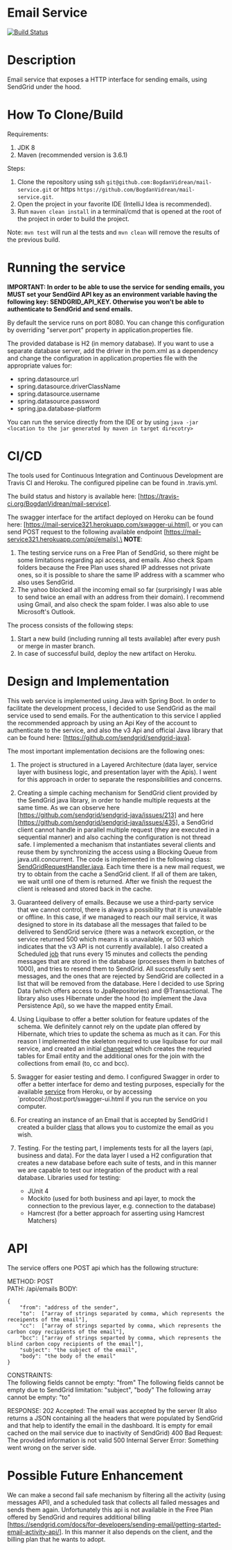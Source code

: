 # Email Service
[![Build Status](https://travis-ci.org/BogdanVidrean/mail-service.svg?branch=master)](https://travis-ci.org/BogdanVidrean/mail-service)


# Description
Email service that exposes a HTTP interface for sending emails, using SendGrid under the hood.

# How To Clone/Build
Requirements:
1. JDK 8
2. Maven (recommended version is 3.6.1)

Steps:
1. Clone the repository using ssh `git@github.com:BogdanVidrean/mail-service.git` or https 
`https://github.com/BogdanVidrean/mail-service.git`.
2. Open the project in your favorite IDE (IntelliJ Idea is recommended).
3. Run `maven clean install` in a terminal/cmd that is opened at the root of the project in order to
build the project.

Note: `mvn test` will run al the tests and `mvn clean` will remove the results of the previous build.
# Running the service
**IMPORTANT: In order to be able to use the service for sending emails, you MUST set 
your SendGird API key as an environment variable having the following key: SENDGRID_API_KEY.
Otherwise you won't be able to authenticate to SendGrid and send emails.**

By default the service runs on port 8080. You can change this configuration by overriding
"server.port" property in application.properties file. 

The provided database is H2 (in memory database). If you want to use a separate database server,
add the driver in the pom.xml as a dependency and change the configuration in application.properties file with the appropriate values for: 
- spring.datasource.url
- spring.datasource.driverClassName
- spring.datasource.username
- spring.datasource.password
- spring.jpa.database-platform

You can run the service directly from the IDE or by using `java -jar <location to the jar generated by maven in target direcotry>`

# CI/CD

The tools used for Continuous Integration and Continuous Development are Travis CI and Heroku.
The configured pipeline can be found in .travis.yml.

The build status and history is available here: [https://travis-ci.org/BogdanVidrean/mail-service].

The swagger interface for the artifact deployed on Heroku can be found here: [https://mail-service321.herokuapp.com/swagger-ui.html], or you can send POST request to the following available endpoint [https://mail-service321.herokuapp.com/api/emails].\
**NOTE**: 

1) The testing service runs on a Free Plan of SendGrid, so there might be some limitations regarding api access,
and emails. Also check Spam folders because the Free Plan uses shared IP addresses not private ones, so it is
possible to share the same IP address with a scammer who also uses SendGrid.
2) The yahoo blocked all the incoming email so far (surprisingly I was able to send twice an email with an address
from their domain). I recommend using Gmail, and also check the spam folder. I was also able to use Microsoft's Outlook.

The process consists of the following steps:
1. Start a new build (including running all tests available) after every push or merge in master branch.
2. In case of successful build, deploy the new artifact on Heroku.


# Design and Implementation

This web service is implemented using Java with Spring Boot. In order to facilitate the development process,
I decided to use SendGrid as the mail service used to send emails. For the authentication to this service
I applied the recommended approach by using an Api Key of the account to authenticate to the service, and also
the v3 Api and official Java library that can be found here: [https://github.com/sendgrid/sendgrid-java].

The most important implementation decisions are the following ones:
1) The project is structured in a Layered Architecture (data layer, service layer with business logic,
   and presentation layer with the Apis). I went for this approach in order to separate the responsibilities and concerns.

2) Creating a simple caching mechanism for SendGrid client provided by the SendGrid java library,
in order to handle multiple requests at the same time. As we can observe here [https://github.com/sendgrid/sendgrid-java/issues/213] and
here [https://github.com/sendgrid/sendgrid-java/issues/435],
a SendGrid client cannot handle in parallel multiple request (they are executed in a sequential manner) and
also caching the configuration is not thread safe.
I implemented a mechanism that instantiates several clients and reuse them by synchronizing the access
using a Blocking Queue from java.util.concurrent. The code is implemented in the following class: [SendGridRequestHandler.java](./src/main/java/com/socialnetwork/mailservice/utils/sendgrid/SendGridRequestHandler.java).
Each time there is a new mail request, we try to obtain from the cache a SendGrid client. If all of them
are taken, we wait until one of them is returned. After we finish the request the client is
released and stored back in the cache.

3) Guaranteed delivery of emails. Because we use a third-party service that we cannot control,
there is always a possibility that it is unavailable or offline. In this case, if we managed to reach
our mail service, it was designed to store in its database all the messages that failed to be delivered to
SendGrid service (there was a network exception, or the service returned 500 which means it is unavailable,
or 503 which indicates that the v3 API is not currently available). I also created a Scheduled
[job](src/main/java/com/socialnetwork/mailservice/utils/schedulers/FailedEmailsRetryTask.java)
 that runs every 15 minutes and collects the pending messages that are stored in the database (processes
them in batches of 1000), and tries to resend them to SendGrid. All successfully sent messages, and the ones
that are rejected by SendGrid are collected in a list that will be removed from the database.
Here I decided to use Spring Data (which offers access to JpaRepositories) and @Transactional.
The library also uses Hibernate under the hood (to implement the Java Persistence Api), so we have
the mapped entity Email.

4) Using Liquibase to offer a better solution for feature updates of the schema. We definitely cannot rely
on the update plan offered by Hibernate, which tries to update the schema as much as it can. For this
reason I implemented the skeleton required to use liquibase for our mail service, and created an initial [changeset](src/main/resources/db/changelogs/db.changes.xml) which
creates the requried tables for Email entity and the additional ones for the join with the collections from email
(to, cc and bcc).

5) Swagger for easier testing and demo. I configured Swagger in order to offer a better interface for demo and testing
purposes, especially for the available [service](https://mail-service321.herokuapp.com/swagger-ui.html) from Heroku,
or by accessing `protocol://host:port/swagger-ui.html if you run the service on you computer.

6) For creating an instance of an Email that is accepted by SendGrid I created a
builder [class](src/main/java/com/socialnetwork/mailservice/utils/sendgrid/SendGridEmailBuilder.java) that allows you to customize the email as you wish.

7) Testing. For the testing part, I implements tests for all the layers (api, business and data). For the data
layer I used a H2 configuration that creates a new database before each suite of tests, and in this manner
we are capable to test our integration of the product with a real database.
    Libraries used for testing:
    - JUnit 4
    - Mockito (used for both business and api layer, to mock the connection to the previous layer, e.g. connection
    to the database)
    - Hamcrest (for a better approach for asserting using Hamcrest Matchers)
    
# API

The service offers one POST api which has the following structure:
   
METHOD: POST\
PATH: /api/emails
BODY:

    {
        "from": "address of the sender",
        "to":  ["array of strings separated by comma, which represents the receipents of the email"],
        "cc":  ["array of strings separted by comma, which represents the carbon copy recipients of the email"],
        "bcc": ["array of strings separted by comma, which represents the blind carbon copy recipients of the email"],
        "subject": "the subject of the email",
        "body": "the body of the email"
    }
CONSTRAINTS: \
The following fields cannot be empty: "from"
The following fields cannot be empty due to SendGrid limitation: "subject", "body"
The following array cannot be empty: "to"

RESPONSE:
    202 Accepted: The email was accepted by the server (It also returns a JSON containing all the headers that were populated by SendGrid and that help to identify the email
    in the dashboard. It is empty for email cached on the mail service due to inactivity of SendGrid)
    400 Bad Request: The provided information is not valid
    500 Internal Server Error: Something went wrong on the server side.
    
# Possible Future Enhancement

We can make a second fail safe mechanism by filtering all the activity
(using messages API), and a scheduled task that collects all failed messages and sends them
again. Unfortunately this api is not available in the Free Plan offered by SendGrid and
requires additional billing [https://sendgrid.com/docs/for-developers/sending-email/getting-started-email-activity-api/].
In this manner it also depends on the client, and the billing plan that he wants to adopt. 